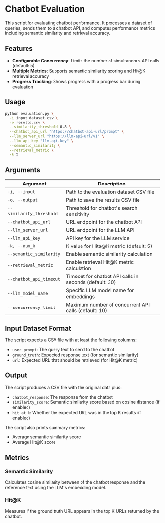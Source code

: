 # Chatbot Evaluation

This script for evaluating chatbot performance. It processes a dataset of queries, sends them to a chatbot API, and computes performance metrics including semantic similarity and retrieval accuracy.

## Features

- **Configurable Concurrency**: Limits the number of simultaneous API calls (default: 5)
- **Multiple Metrics**: Supports semantic similarity scoring and Hit@K retrieval accuracy
- **Progress Tracking**: Shows progress with a progress bar during evaluation

## Usage

```bash
python evaluation.py \
  -i input_dataset.csv \
  -o results.csv \
  --similarity_threshold 0.8 \
  --chatbot_api_url "https://chatbot-api-url/prompt" \
  --llm_server_url "https://llm-api-url/v1" \
  --llm_api_key "llm-api-key" \
  --semantic_similarity \
  --retrieval_metric \
  -k 5
```

## Arguments

| Argument | Description |
|----------|-------------|
| `-i, --input` | Path to the evaluation dataset CSV file |
| `-o, --output` | Path to save the results CSV file |
| `--similarity_threshold` | Threshold for chatbot's search sensitivity |
| `--chatbot_api_url` | URL endpoint for the chatbot API |
| `--llm_server_url` | URL endpoint for the LLM API |
| `--llm_api_key` | API key for the LLM service |
| `-k, --num_k` | K value for Hits@K metric (default: 5) |
| `--semantic_similarity` | Enable semantic similarity calculation |
| `--retrieval_metric` | Enable retrieval Hit@K metric calculation |
| `--chatbot_api_timeout` | Timeout for chatbot API calls in seconds (default: 30) |
| `--llm_model_name` | Specific LLM model name for embeddings |
| `--concurrency_limit` | Maximum number of concurrent API calls (default: 10) |

## Input Dataset Format

The script expects a CSV file with at least the following columns:
- `user_prompt`: The query text to send to the chatbot
- `ground_truth`: Expected response text (for semantic similarity)
- `url`: Expected URL that should be retrieved (for Hit@K metric)

## Output

The script produces a CSV file with the original data plus:
- `chatbot_response`: The response from the chatbot
- `similarity_score`: Semantic similarity score based on cosine distance (if enabled)
- `hit_at_k`: Whether the expected URL was in the top K results (if enabled)

The script also prints summary metrics:
- Average semantic similarity score
- Average Hit@K score

## Metrics

### Semantic Similarity

Calculates cosine similarity between of the chatbot response and the reference text using the LLM's embedding model.

### Hit@K

Measures if the ground truth URL appears in the top K URLs returned by the chatbot.
